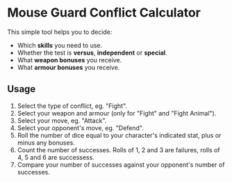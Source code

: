 Mouse Guard Conflict Calculator
===============================

This simple tool helps you to decide:

- Which **skills** you need to use.
- Whether the test is **versus**, **independent** or **special**.
- What **weapon bonuses** you receive.
- What **armour bonuses** you receive.

Usage
-----

1. Select the type of conflict, eg. "Fight".
2. Select your weapon and armour (only for "Fight" and "Fight Animal").
3. Select your move, eg. "Attack".
4. Select your opponent's move, eg. "Defend".
5. Roll the number of dice equal to your character's indicated stat, plus or minus any bonuses.
6. Count the number of successes. Rolls of 1, 2 and 3 are failures, rolls of 4, 5 and 6 are successess.
7. Compare your number of successes against your opponent's number of successes.
